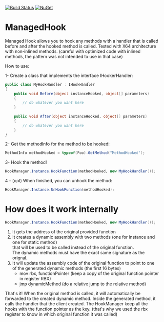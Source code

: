 [![Build Status](https://travis-ci.com/simontardif/managedhook.svg?branch=master)](https://travis-ci.com/simontardif/managedhook)
[![NuGet](https://img.shields.io/nuget/v/ManagedHook.svg)](https://www.nuget.org/packages/ManagedHook)
# ManagedHook
Managed Hook allows you to hook any methods with a handler that is called before and after the hooked method is called.
Tested with X64 architecture with non-inlined methods. 
(careful with optimized code with inlined methods, the pattern was not intended to use in that case)

How to use:

1- Create a class that implements the interface IHookerHandler:

```cs
public class MyHookHandler : IHookHandler
{
    public void Before(object instanceHooked, object[] parameters)
    {
        // do whatever you want here
    }
    
    public void After(object instanceHooked, object[] parameters)
    {
        // do whatever you want here
    }
}
```

2- Get the methodInfo for the method to be hooked:
```cs
MethodInfo methodHooked = typeof(Foo).GetMethod("MethodHooked");
```

3- Hook the method!
```cs
HookManager.Instance.HookFunction(methodHooked, new MyHookHandler());
```

4 - (opt) When finished, you can unhook the method:
```cs
HookManager.Instance.UnHookFunction(methodHooked);
```


# How does it work internally

```cs
HookManager.Instance.HookFunction(methodHooked, new MyHookHandler());
```
1. It gets the address of the original provided function <br>
2. It creates a dynamic assembly with two methods (one for instance and one for static method) <br>
   that will be used to be called instead of the original function. <br>
   The dynamic methods must have the exact same signature as the orignal. <br>
3. It will update the assembly code of the original function to point to one of the generated dynamic methods (the first 16 bytes) <br>
   - mov rbx, functionPointer (keep a copy of the original function pointer in register RBX)
   - jmp dynamicMethod (do a relative jump to the relative method)
   
That's it!
When the original method is called, it will automatically be forwarded to the created dynamic method.
Inside the generated method, it calls the handler that the client created.
The HookManager keep all the hooks with the function pointer as the key. 
(that's why we used the rbx register to know in which original function it was called)
